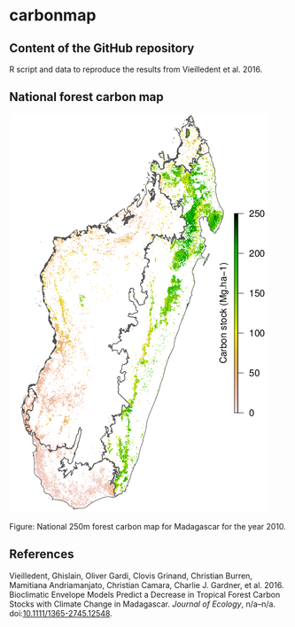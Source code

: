 # carbonmap

## Content of the GitHub repository

R script and data to reproduce the results from Vieilledent et al. 2016.

## National forest carbon map

![National 250m forest carbon map for Madagascar for the year 2010](results/Carbon_Map_Final.png)

Figure: National 250m forest carbon map for Madagascar for the year 2010.

## References

Vieilledent, Ghislain, Oliver Gardi, Clovis Grinand, Christian Burren, Mamitiana Andriamanjato, Christian Camara, Charlie J. Gardner, et al. 2016. Bioclimatic Envelope Models Predict a Decrease in Tropical Forest Carbon Stocks with Climate Change in Madagascar. *Journal of Ecology*, n/a–n/a. doi:[10.1111/1365-2745.12548](http://dx.doi.org/10.1111/1365-2745.12548).